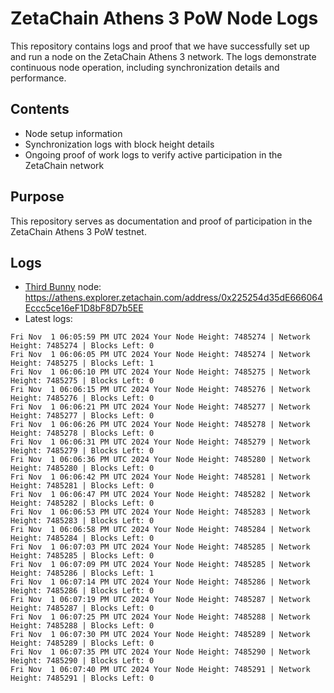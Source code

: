 # ZetaChain Athens 3 PoW Node Logs
This repository contains logs and proof that we have successfully set up and run a node on the ZetaChain Athens 3 network. The logs demonstrate continuous node operation, including synchronization details and performance.

## Contents
- Node setup information
- Synchronization logs with block height details
- Ongoing proof of work logs to verify active participation in the ZetaChain network

## Purpose
This repository serves as documentation and proof of participation in the ZetaChain Athens 3 PoW testnet.

## Logs

- [Third Bunny](https://thirdbunny.xyz/) node: https://athens.explorer.zetachain.com/address/0x225254d35dE666064Eccc5ce16eF1D8bF8D7b5EE
- Latest logs:
```
Fri Nov  1 06:05:59 PM UTC 2024 Your Node Height: 7485274 | Network Height: 7485274 | Blocks Left: 0
Fri Nov  1 06:06:05 PM UTC 2024 Your Node Height: 7485274 | Network Height: 7485275 | Blocks Left: 1
Fri Nov  1 06:06:10 PM UTC 2024 Your Node Height: 7485275 | Network Height: 7485275 | Blocks Left: 0
Fri Nov  1 06:06:15 PM UTC 2024 Your Node Height: 7485276 | Network Height: 7485276 | Blocks Left: 0
Fri Nov  1 06:06:21 PM UTC 2024 Your Node Height: 7485277 | Network Height: 7485277 | Blocks Left: 0
Fri Nov  1 06:06:26 PM UTC 2024 Your Node Height: 7485278 | Network Height: 7485278 | Blocks Left: 0
Fri Nov  1 06:06:31 PM UTC 2024 Your Node Height: 7485279 | Network Height: 7485279 | Blocks Left: 0
Fri Nov  1 06:06:36 PM UTC 2024 Your Node Height: 7485280 | Network Height: 7485280 | Blocks Left: 0
Fri Nov  1 06:06:42 PM UTC 2024 Your Node Height: 7485281 | Network Height: 7485281 | Blocks Left: 0
Fri Nov  1 06:06:47 PM UTC 2024 Your Node Height: 7485282 | Network Height: 7485282 | Blocks Left: 0
Fri Nov  1 06:06:53 PM UTC 2024 Your Node Height: 7485283 | Network Height: 7485283 | Blocks Left: 0
Fri Nov  1 06:06:58 PM UTC 2024 Your Node Height: 7485284 | Network Height: 7485284 | Blocks Left: 0
Fri Nov  1 06:07:03 PM UTC 2024 Your Node Height: 7485285 | Network Height: 7485285 | Blocks Left: 0
Fri Nov  1 06:07:09 PM UTC 2024 Your Node Height: 7485285 | Network Height: 7485286 | Blocks Left: 1
Fri Nov  1 06:07:14 PM UTC 2024 Your Node Height: 7485286 | Network Height: 7485286 | Blocks Left: 0
Fri Nov  1 06:07:19 PM UTC 2024 Your Node Height: 7485287 | Network Height: 7485287 | Blocks Left: 0
Fri Nov  1 06:07:25 PM UTC 2024 Your Node Height: 7485288 | Network Height: 7485288 | Blocks Left: 0
Fri Nov  1 06:07:30 PM UTC 2024 Your Node Height: 7485289 | Network Height: 7485289 | Blocks Left: 0
Fri Nov  1 06:07:35 PM UTC 2024 Your Node Height: 7485290 | Network Height: 7485290 | Blocks Left: 0
Fri Nov  1 06:07:40 PM UTC 2024 Your Node Height: 7485291 | Network Height: 7485291 | Blocks Left: 0
```
